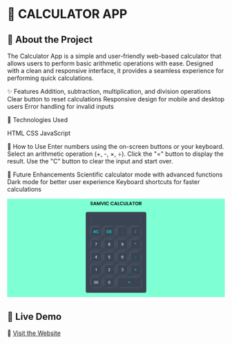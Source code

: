 # 🧮 CALCULATOR APP


## 🌟 About the Project  

The Calculator App is a simple and user-friendly web-based calculator that allows users to perform basic arithmetic operations with ease. Designed with a clean and responsive interface, it provides a seamless experience for performing quick calculations.

✨ Features
Addition, subtraction, multiplication, and division operations
Clear button to reset calculations
Responsive design for mobile and desktop users
Error handling for invalid inputs

🚀 Technologies Used

HTML
CSS
JavaScript

🔧 How to Use
Enter numbers using the on-screen buttons or your keyboard.
Select an arithmetic operation (+, -, ×, ÷).
Click the "=" button to display the result.
Use the "C" button to clear the input and start over.

📌 Future Enhancements 
Scientific calculator mode with advanced functions
Dark mode for better user experience
Keyboard shortcuts for faster calculations


![Project Preview](./images/img1.png)



## 🚀 Live Demo  
🔗 [Visit the Website](https://calculator-rho-gules-96.vercel.app/)













